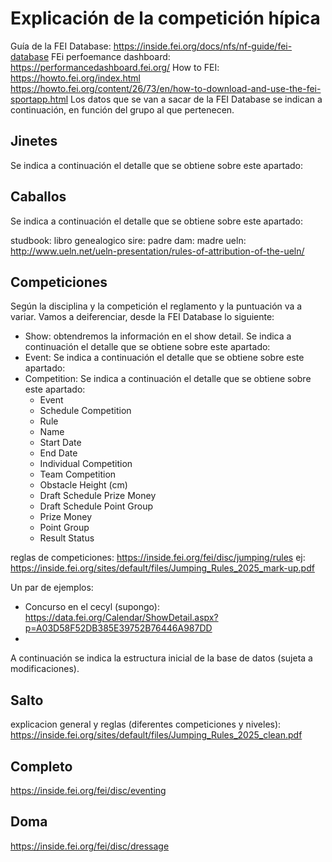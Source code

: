 # Explicación de la competición hípica

Guía de la FEI Database: https://inside.fei.org/docs/nfs/nf-guide/fei-database
FEi perfoemance dashboard: https://performancedashboard.fei.org/
How to FEI: https://howto.fei.org/index.html
https://howto.fei.org/content/26/73/en/how-to-download-and-use-the-fei-sportapp.html 
Los datos que se van a sacar de la FEI Database se indican a continuación, en función del grupo al que pertenecen.

## Jinetes

Se indica a continuación el detalle que se obtiene sobre este apartado:

## Caballos

Se indica a continuación el detalle que se obtiene sobre este apartado:

studbook: libro genealogico
sire: padre
dam: madre
ueln: http://www.ueln.net/ueln-presentation/rules-of-attribution-of-the-ueln/ 

## Competiciones

Según la disciplina y la competición el reglamento y la puntuación va a variar. Vamos a deiferenciar, desde la FEI Database lo siguiente:

- Show: obtendremos la información en el show detail. Se indica a continuación el detalle que se obtiene sobre este apartado:
- Event: Se indica a continuación el detalle que se obtiene sobre este apartado:
- Competition: Se indica a continuación el detalle que se obtiene sobre este apartado:
    - Event	
    - Schedule Competition 
    - Rule	
    - Name	
    - Start Date	
    - End Date	
    - Individual Competition	
    - Team Competition	
    - Obstacle Height (cm)	
    - Draft Schedule Prize Money	
    - Draft Schedule Point Group	
    - Prize Money	
    - Point Group	
    - Result Status	

reglas de competiciones: https://inside.fei.org/fei/disc/jumping/rules
ej: https://inside.fei.org/sites/default/files/Jumping_Rules_2025_mark-up.pdf

Un par de ejemplos:
- Concurso en el cecyl (supongo): https://data.fei.org/Calendar/ShowDetail.aspx?p=A03D58F52DB385E39752B76446A987DD
-  

A continuación se indica la estructura inicial de la base de datos (sujeta a modificaciones).


## Salto

explicacion general y reglas (diferentes competiciones y niveles): https://inside.fei.org/sites/default/files/Jumping_Rules_2025_clean.pdf

## Completo

https://inside.fei.org/fei/disc/eventing

## Doma

https://inside.fei.org/fei/disc/dressage
